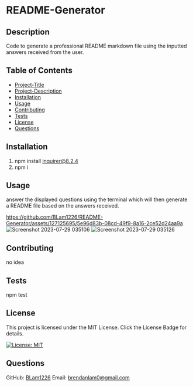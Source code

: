 
# README-Generator

## Description 
  Code to generate a professional README markdown file using the inputted answers received from the user.

## Table of Contents
* [Project-Title](#project-title)
* [Project-Description](#project-description)
* [Installation](#installation)
* [Usage](#usage)
* [Contributing](#contributing)
* [Tests](#tests)
* [License](#license)
* [Questions](#questions)

## Installation
1. npm install inquirer@8.2.4
2. npm i

## Usage
answer the displayed questions using the terminal which will then generate a README file based on the answers received.

https://github.com/BLam1226/README-Generator/assets/127125695/5e96d83b-08cd-49f9-8a16-2ce52d24aa9a
![Screenshot 2023-07-29 035106](https://github.com/BLam1226/README-Generator/assets/127125695/5db6ea87-5bf4-4886-b703-a25f4b74d23e)
![Screenshot 2023-07-29 035126](https://github.com/BLam1226/README-Generator/assets/127125695/073bf142-1f96-4273-83f1-90e6591c9477)

## Contributing
no idea

## Tests
  npm test

## License
This project is licensed under the MIT License. Click the License Badge for details.

[![License: MIT](https://img.shields.io/badge/License-MIT-yellow.svg)](https://opensource.org/licenses/MIT)

## Questions
  GitHub: [BLam1226](https://github.com/BLam1226)
  Email: brendanlam0@gmail.com
